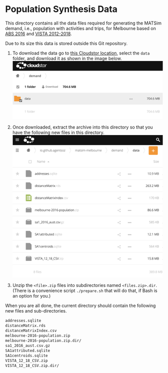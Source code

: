 # Population Synthesis Data

This directory contains all the data files required for generating the MATSim demand, i.e., population with activities and trips, for Melbourne based on [ABS 2016](https://www.abs.gov.au/websitedbs/censushome.nsf/home/2016) and [VISTA 2012-2018](https://transport.vic.gov.au/about/data-and-research/vista).

Due to its size this data is stored outside this Git repository.

1. To download the data go to [this Cloudstor location](https://cloudstor.aarnet.edu.au/plus/s/xFhjoeRqwx21aGr?path=%2Fdemand), select the `data` folder, and download it as shown in the image below.
  ![How to download](./download.png)

1. Once downloaded, extract the archive into this directory so that you have the following new files in this directory.
  ![Downloaded files](./downloaded.png)

1. Unzip the `<file>.zip` files into subdirectories named `<files.zip>.dir`. (There is a convenience script `./prepare.sh` that will do that, if Bash is an option for you.)

When you are all done, the current directory should contain the following new files and sub-directories.
```
addresses.sqlite
distanceMatrix.rds
distanceMatrixIndex.csv
melbourne-2016-population.zip
melbourne-2016-population.zip.dir/
sa1_2016_aust.csv.gz
SA1attributed.sqlite
SA1centroids.sqlite
VISTA_12_18_CSV.zip
VISTA_12_18_CSV.zip.dir/
```
